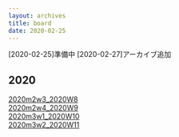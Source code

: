 ```yaml
---
layout: archives
title: board
date: 2020-02-25
---
```

[2020-02-25]準備中
[2020-02-27]アーカイブ追加
## 2020
[2020m2w3_2020W8](https://kidokun153.github.io/board/archives/2020m2w3_2020W8)<br>
[2020m2w4_2020W9](https://kidokun153.github.io/board/archives/2020m2w4_2020W9)<br>
[2020m3w1_2020W10](https://kidokun153.github.io/board/archives/2020m3w1_2020W10)<br>
[2020m3w2_2020W11](https://kidokun153.github.io/board/archives/2020m3w2_2020W11)<br>
